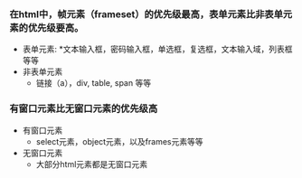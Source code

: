 ### 在html中，帧元素（frameset）的优先级最高，表单元素比非表单元素的优先级要高。
* 表单元素:
    *文本输入框，密码输入框，单选框，复选框，文本输入域，列表框等等
* 非表单元素
    * 链接（a），div, table, span 等等
  
### 有窗口元素比无窗口元素的优先级高
* 有窗口元素
    * select元素，object元素，以及frames元素等等
* 无窗口元素
    * 大部分html元素都是无窗口元素